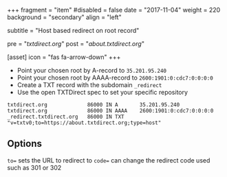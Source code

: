 +++
fragment = "item"
#disabled = false
date = "2017-11-04"
weight = 220
background = "secondary"
align = "left"

subtitle = "Host based redirect on root record"

pre = "*txtdirect.org*"
post = "*about.txtdirect.org*"

[asset]
  icon = "fas fa-arrow-down"
+++

* Point your chosen root by A-record to `35.201.95.240`
* Point your chosen root by AAAA-record to `2600:1901:0:cdc7:0:0:0:0`
* Create a TXT record with the subdomain `_redirect`
* Use the open TXTDirect spec to set your specific repository

```text
txtdirect.org             86000 IN A       35.201.95.240
txtdirect.org             86000 IN AAAA    2600:1901:0:cdc7:0:0:0:0
_redirect.txtdirect.org   86000 IN TXT     "v=txtv0;to=https://about.txtdirect.org;type=host"
```

## Options
`to=` sets the URL to redirect to
`code=` can change the redirect code used such as 301 or 302
